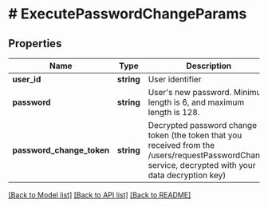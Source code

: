 # # ExecutePasswordChangeParams

## Properties

Name | Type | Description | Notes
------------ | ------------- | ------------- | -------------
**user_id** | **string** | User identifier |
**password** | **string** | User&#39;s new password. Minimum length is 6, and maximum length is 128. |
**password_change_token** | **string** | Decrypted password change token (the token that you received from the /users/requestPasswordChange service, decrypted with your data decryption key) |

[[Back to Model list]](../../README.md#models) [[Back to API list]](../../README.md#endpoints) [[Back to README]](../../README.md)
